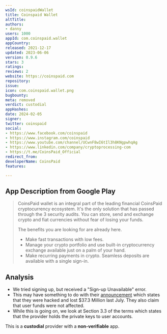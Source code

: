 ```yaml
---
wsId: coinspaidWallet
title: Coinspaid Wallet
altTitle: 
authors:
- danny
users: 1000
appId: com.coinspaid.wallet
appCountry: 
released: 2021-12-17
updated: 2023-06-06
version: 0.9.6
stars: 3
ratings: 
reviews: 2
website: https://coinspaid.com
repository: 
issue: 
icon: com.coinspaid.wallet.png
bugbounty: 
meta: removed
verdict: custodial
appHashes: 
date: 2024-02-05
signer: 
twitter: coinspaid
social:
- https://www.facebook.com/coinspaid
- https://www.instagram.com/coinspaid
- https://www.youtube.com/channel/UCwnF8wI6tIl3h8KNgpwhqAg
- https://www.linkedin.com/company/cryptoprocessing-com
- https://t.me/CoinsPaid_Official
redirect_from: 
developerName: CoinsPaid
features: 

---
```


## App Description from Google Play

> CoinsPaid wallet is an integral part of the leading financial CoinsPaid cryptocurrency ecosystem. It's the only solution that has passed through the 3 security audits. You can store, send and exchange crypto and fiat currencies without fear of losing your funds.
>
> The benefits you are looking for are already here.
> - Make fast transactions with low fees.
> - Manage your crypto portfolio and use built-in cryptocurrency exchange available just on a palm of your hand.
> - Make recurring payments in crypto. Seamless deposits are available with a single sign-in.

## Analysis 

- We tried signing up, but received a "Sign-up Unavailable" error. 
- This may have something to do with their [announcement](https://coinspaid.com/tpost/0zx28tmj51-coinspaid-is-back-to-processing-after-be) which states that they were hacked and lost $37.3 Million last July. They also claim that user funds were not affected.
- While this is going on, we look at Section 3.3 of the terms which states that the provider holds the private keys to user accounts.

This is a **custodial** provider with a **non-verifiable** app.
